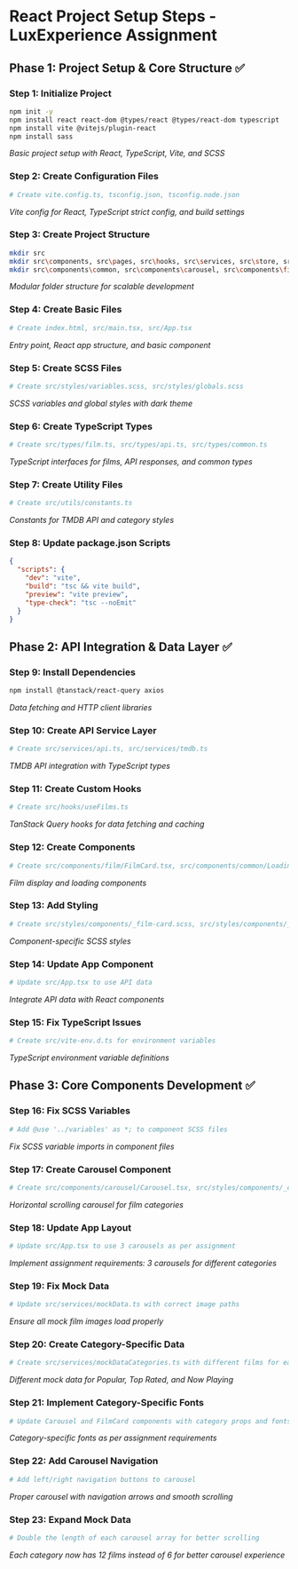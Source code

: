# React Project Setup Steps - LuxExperience Assignment

## Phase 1: Project Setup & Core Structure ✅

### Step 1: Initialize Project
```bash
npm init -y
npm install react react-dom @types/react @types/react-dom typescript
npm install vite @vitejs/plugin-react
npm install sass
```
*Basic project setup with React, TypeScript, Vite, and SCSS*

### Step 2: Create Configuration Files
```bash
# Create vite.config.ts, tsconfig.json, tsconfig.node.json
```
*Vite config for React, TypeScript strict config, and build settings*

### Step 3: Create Project Structure
```bash
mkdir src
mkdir src\components, src\pages, src\hooks, src\services, src\store, src\styles, src\types, src\utils, src\server
mkdir src\components\common, src\components\carousel, src\components\film, src\components\wishlist
```
*Modular folder structure for scalable development*

### Step 4: Create Basic Files
```bash
# Create index.html, src/main.tsx, src/App.tsx
```
*Entry point, React app structure, and basic component*

### Step 5: Create SCSS Files
```bash
# Create src/styles/variables.scss, src/styles/globals.scss
```
*SCSS variables and global styles with dark theme*

### Step 6: Create TypeScript Types
```bash
# Create src/types/film.ts, src/types/api.ts, src/types/common.ts
```
*TypeScript interfaces for films, API responses, and common types*

### Step 7: Create Utility Files
```bash
# Create src/utils/constants.ts
```
*Constants for TMDB API and category styles*

### Step 8: Update package.json Scripts
```json
{
  "scripts": {
    "dev": "vite",
    "build": "tsc && vite build",
    "preview": "vite preview",
    "type-check": "tsc --noEmit"
  }
}
```

## Phase 2: API Integration & Data Layer ✅

### Step 9: Install Dependencies
```bash
npm install @tanstack/react-query axios
```
*Data fetching and HTTP client libraries*

### Step 10: Create API Service Layer
```bash
# Create src/services/api.ts, src/services/tmdb.ts
```
*TMDB API integration with TypeScript types*

### Step 11: Create Custom Hooks
```bash
# Create src/hooks/useFilms.ts
```
*TanStack Query hooks for data fetching and caching*

### Step 12: Create Components
```bash
# Create src/components/film/FilmCard.tsx, src/components/common/LoadingSpinner.tsx
```
*Film display and loading components*

### Step 13: Add Styling
```bash
# Create src/styles/components/_film-card.scss, src/styles/components/_loading.scss
```
*Component-specific SCSS styles*

### Step 14: Update App Component
```bash
# Update src/App.tsx to use API data
```
*Integrate API data with React components*

### Step 15: Fix TypeScript Issues
```bash
# Create src/vite-env.d.ts for environment variables
```
*TypeScript environment variable definitions*

## Phase 3: Core Components Development ✅

### Step 16: Fix SCSS Variables
```bash
# Add @use '../variables' as *; to component SCSS files
```
*Fix SCSS variable imports in component files*

### Step 17: Create Carousel Component
```bash
# Create src/components/carousel/Carousel.tsx, src/styles/components/_carousel.scss
```
*Horizontal scrolling carousel for film categories*

### Step 18: Update App Layout
```bash
# Update src/App.tsx to use 3 carousels as per assignment
```
*Implement assignment requirements: 3 carousels for different categories*

### Step 19: Fix Mock Data
```bash
# Update src/services/mockData.ts with correct image paths
```
*Ensure all mock film images load properly*

### Step 20: Create Category-Specific Data
```bash
# Create src/services/mockDataCategories.ts with different films for each category
```
*Different mock data for Popular, Top Rated, and Now Playing*

### Step 21: Implement Category-Specific Fonts
```bash
# Update Carousel and FilmCard components with category props and fonts
```
*Category-specific fonts as per assignment requirements*

### Step 22: Add Carousel Navigation
```bash
# Add left/right navigation buttons to carousel
```
*Proper carousel with navigation arrows and smooth scrolling*

### Step 23: Expand Mock Data
```bash
# Double the length of each carousel array for better scrolling
```
*Each category now has 12 films instead of 6 for better carousel experience*
